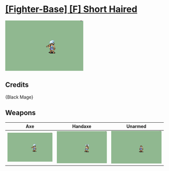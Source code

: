 # [\[Fighter-Base\] \[F\] Short Haired](./)

<img src="./3.%20Axe%20(Short%20Hair)/Axe_000.png" alt="[Fighter-Base] [F] Short Haired standing" />

## Credits

{Black Mage}

## Weapons


|Axe |Handaxe |Unarmed |
|  :---: | :---: | :---: |
| <img alt="Axe animation" src="./3.%20Axe%20(Short%20Hair)/Axe.gif" /> | <img alt="Handaxe animation" src="./4.%20Handaxe%20(Short%20Hair)/Handaxe.gif" /> | <img alt="Unarmed animation" src="./8.%20Unarmed%20(Short%20Hair)/Unarmed.gif" /> |
